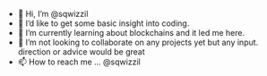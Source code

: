 - 👋 Hi, I’m @sqwizzil
- 👀 I’d like to get some basic insight into coding.
- 🌱 I’m currently learning about blockchains and it led me here.
- 💞️ I’m not looking to collaborate on any projects yet but any input. direction or advice would be great
- 📫 How to reach me ... @sqwizzil

<!---
sqwizzil/sqwizzil is a ✨ special ✨ repository because its `README.md` (this file) appears on your GitHub profile.
You can click the Preview link to take a look at your changes.
--->

